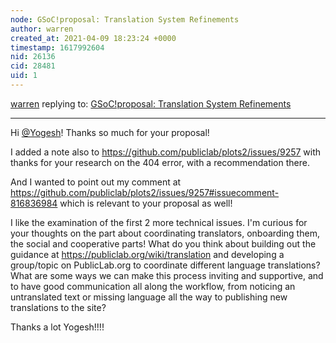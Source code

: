 ```yaml
---
node: GSoC!proposal: Translation System Refinements
author: warren
created_at: 2021-04-09 18:23:24 +0000
timestamp: 1617992604
nid: 26136
cid: 28481
uid: 1
---
```




[warren](../profile/warren) replying to: [GSoC!proposal: Translation System Refinements](../notes/YogeshSharma01/04-04-2021/gsoc-proposal)

----
Hi [@Yogesh](/profile/Yogesh)! Thanks so much for your proposal! 

I added a note also to https://github.com/publiclab/plots2/issues/9257 with thanks for your research on the 404 error, with a recommendation there. 

And I wanted to point out my comment at https://github.com/publiclab/plots2/issues/9257#issuecomment-816836984 which is relevant to your proposal as well! 

I like the examination of the first 2 more technical issues. I'm curious for your thoughts on the part about coordinating translators, onboarding them, the social and cooperative parts! What do you think about building out the guidance at https://publiclab.org/wiki/translation and developing a group/topic on PublicLab.org to coordinate different language translations? What are some ways we can make this process inviting and supportive, and to have good communication all along the workflow, from noticing an untranslated text or missing language all the way to publishing new translations to the site?

Thanks a lot Yogesh!!!!
